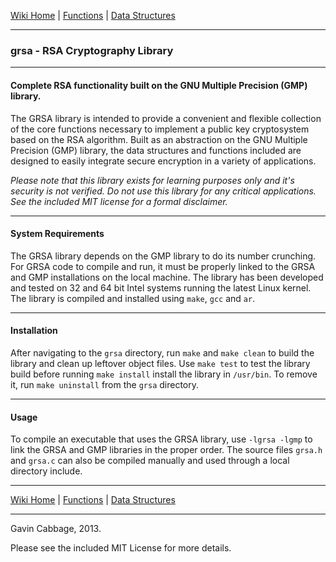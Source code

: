 [Wiki Home](https://github.com/gavincabbage/grsa/wiki/Home) | [Functions](https://github.com/gavincabbage/grsa/wiki/Functions) | [Data Structures](https://github.com/gavincabbage/grsa/wiki/Data-Structures)

---

### grsa - RSA Cryptography Library

---

#### Complete RSA functionality built on the GNU Multiple Precision (GMP) library.

The GRSA library is intended to provide a convenient and flexible collection of the core functions necessary to implement a
public key cryptosystem based on the RSA algorithm. Built as an abstraction on the GNU Multiple Precision (GMP) library, the
data structures and functions included are designed to easily integrate secure encryption in a variety of applications.

*Please note that this library exists for learning purposes only and it's security is not verified. Do not use this library
for any critical applications. See the included MIT license for a formal disclaimer.*

---

#### System Requirements

The GRSA library depends on the GMP library to do its number crunching. For GRSA code to compile and run, it must be properly
linked to the GRSA and GMP installations on the local machine. The library has been developed and tested on 32 and 64 bit Intel systems 
running the latest Linux kernel. The library is compiled and installed using `make`, `gcc` and `ar`.

---

#### Installation

After navigating to the `grsa` directory, run `make` and `make clean` to build the library and clean up leftover object files.
Use `make test` to test the library build before running `make install` install the library in `/usr/bin`. To remove it, 
run `make uninstall` from the `grsa` directory. 

---

#### Usage

To compile an executable that uses the GRSA library, use `-lgrsa -lgmp` to link the GRSA and GMP libraries in the proper
order. The source files `grsa.h` and `grsa.c` can also be compiled manually and used through a local directory include.

---

[Wiki Home](https://github.com/gavincabbage/grsa/wiki/Home) | [Functions](https://github.com/gavincabbage/grsa/wiki/Functions) | [Data Structures](https://github.com/gavincabbage/grsa/wiki/Data-Structures)

---

Gavin Cabbage, 2013. 

Please see the included MIT License for more details.
